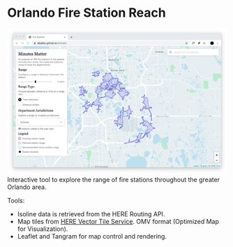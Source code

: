 # Orlando Fire Station Reach

![banner](./banner.png)
Interactive tool to explore the range of fire stations throughout the greater Orlando area.

Tools:
- Isoline data is retrieved from the HERE Routing API.
- Map tiles from [HERE Vector Tile Service](https://developer.here.com/documentation/vector-tiles-api/dev_guide/index.html). OMV format (Optimized Map for Visualization).
- Leaflet and Tangram for map control and rendering.